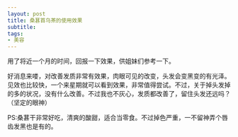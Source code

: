 ```yaml
---
layout: post
title: 桑葚首乌茶的使用效果 
subtitle: 
tags:
- 美容
---
```


用了将近一个月的时间，回报一下效果，供姐妹们参考一下。

好消息来喽，对改善发质非常有效果，肉眼可见的改变，头发会变黑变的有光泽。见效也比较快，一个来星期就可以看到效果，非常值得尝试。不过，关于掉头发掉的多的状况，没有什么改善。不过我也不灰心，发质都改善了，留住头发还远吗？（坚定的眼神）

PS:桑葚干非常好吃，清爽的酸甜，适合当零食。不过掉色严重，一不留神弄个唇齿发黑也是有的。

